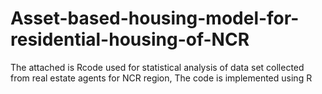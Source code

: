 # Asset-based-housing-model-for-residential-housing-of-NCR
The attached is Rcode used for statistical analysis of data set collected from real estate agents for NCR region, The code is implemented using R 
